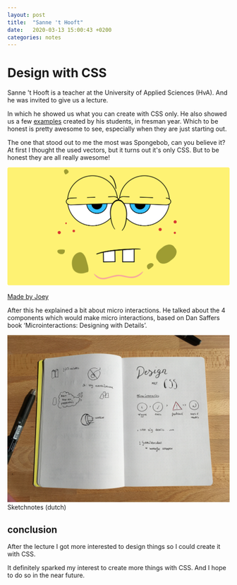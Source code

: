 ```yaml
---
layout: post
title:  "Sanne 't Hooft"
date:   2020-03-13 15:00:43 +0200
categories: notes
---
```

# Design with CSS

Sanne 't Hooft is a teacher at the University of Applied Sciences (HvA). And he was invited to give us a lecture.

In which he showed us what you can create with CSS only. He also showed us a few [examples](https://www.sinds1971.nl/spelenmetcss/index.html) created by his students, in fresman year. Which to be honest is pretty awesome to see, especially when they are just starting out.

The one that stood out to me the most was Spongebob, can you believe it? At first I thought the used vectors, but it turns out it's only CSS. But to be honest they are all really awesome!

<img src="img/notes/spongebob.png">

[Made by Joey](https://www.sinds1971.nl/spelenmetcss/2019-feb/joey/index.html)

After this he explained a bit about micro interactions. He talked about the 4 components which would make micro interactions, based on Dan Saffers book ‘Microinteractions: Designing with Details’.

<img src="img/notes/sanne-t-hooft.jpg">
Sketchnotes (dutch)

## conclusion
After the lecture I got more interested to design things so I could create it with CSS.

It definitely sparked my interest to create more things with CSS. And I hope to do so in the near future.